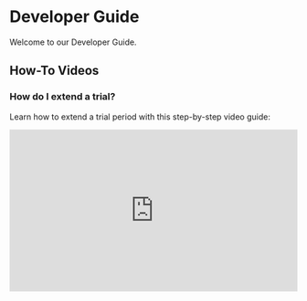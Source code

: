 # Developer Guide

Welcome to our Developer Guide.

## How-To Videos

### How do I extend a trial?

Learn how to extend a trial period with this step-by-step video guide:

<div style="position: relative; padding-bottom: 56.25%; height: 0;"><iframe src="https://www.loom.com/embed/7a0bc82ec2644815a27287dd7e7a09b5?sid=d8f5e8a8-9c5a-4f8e-b8e3-9f5e5f5e5f5e" frameborder="0" webkitallowfullscreen mozallowfullscreen allowfullscreen style="position: absolute; top: 0; left: 0; width: 100%; height: 100%;"></iframe></div>
